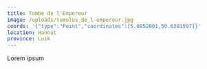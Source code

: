 ```yaml
---
title: Tombe de l'Empereur
image: /uploads/tumulus_de_l-empereur.jpg
coords: '{"type":"Point","coordinates":[5.0852001,50.6381597]}'
location: Hannut
province: Luik
---
```

Lorem ipsum